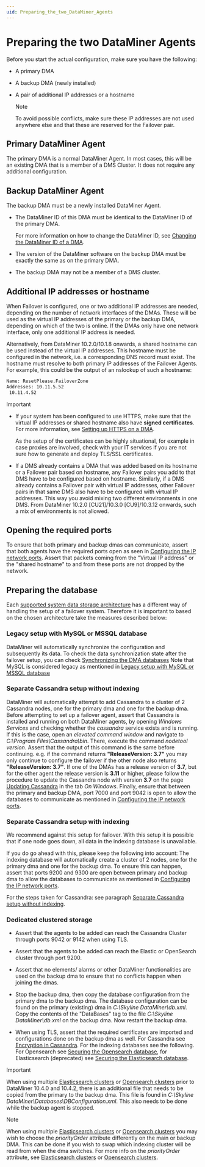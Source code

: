 ```yaml
---
uid: Preparing_the_two_DataMiner_Agents
---
```


# Preparing the two DataMiner Agents

Before you start the actual configuration, make sure you have the following:

- A primary DMA

- A backup DMA (newly installed)

- A pair of additional IP addresses or a hostname

  > [!NOTE]
  > To avoid possible conflicts, make sure these IP addresses are not used anywhere else and that these are reserved for the Failover pair.

## Primary DataMiner Agent

The primary DMA is a normal DataMiner Agent. In most cases, this will be an existing DMA that is a member of a DMS Cluster. It does not require any additional configuration.

## Backup DataMiner Agent

The backup DMA must be a newly installed DataMiner Agent.

- The DataMiner ID of this DMA must be identical to the DataMiner ID of the primary DMA.

  For more information on how to change the DataMiner ID, see [Changing the DataMiner ID of a DMA](xref:Changing_the_DMA_ID).

- The version of the DataMiner software on the backup DMA must be exactly the same as on the primary DMA.

- The backup DMA may not be a member of a DMS cluster.

## Additional IP addresses or hostname

When Failover is configured, one or two additional IP addresses are needed, depending on the number of network interfaces of the DMAs. These will be used as the virtual IP addresses of the primary or the backup DMA, depending on which of the two is online. If the DMAs only have one network interface, only one additional IP address is needed.

Alternatively, from DataMiner 10.2.0/10.1.8 onwards, a shared hostname can be used instead of the virtual IP addresses. This hostname must be configured in the network, i.e. a corresponding DNS record must exist. The hostname must resolve to both primary IP addresses of the Failover Agents. For example, this could be the output of an nslookup of such a hostname:

```txt
Name: ResetPlease.FailoverZone
Addresses: 10.11.5.52
 10.11.4.52
```

> [!IMPORTANT]
>
> - If your system has been configured to use HTTPS, make sure that the virtual IP addresses or shared hostname also have **signed certificates**. For more information, see [Setting up HTTPS on a DMA](xref:Setting_up_HTTPS_on_a_DMA).
>
>   As the setup of the certificates can be highly situational, for example in case proxies are involved, check with your IT services if you are not sure how to generate and deploy TLS/SSL certificates.
>
> - If a DMS already contains a DMA that was added based on its hostname or a Failover pair based on hostname, any Failover pairs you add to that DMS have to be configured based on hostname. Similarly, if a DMS already contains a Failover pair with virtual IP addresses, other Failover pairs in that same DMS also have to be configured with virtual IP addresses. This way you avoid mixing two different environments in one DMS. From DataMiner 10.2.0 [CU21]/10.3.0 [CU9]/10.3.12 onwards, such a mix of environments is not allowed.<!--RN 37075-->

## Opening the required ports

To ensure that both primary and backup dmas can communicate, assert that both agents have the required ports open as seen in [Configuring the IP network ports](xref:Configuring_the_IP_network_ports). Assert that packets coming from the "Virtual IP address" or the "shared hostname" to and from these ports are not dropped by the network.

## Preparing the database

Each [supported system data storage architecture](xref:Supported_system_data_storage_architectures) has a different way of handling the setup of a failover system. Therefore it is important to based on the chosen architecture take the measures described below:

### Legacy setup with MySQL or MSSQL database

DataMiner will automatically synchronize the configuration and subsequently its data.
To check the data synchronization state after the failover setup, you can check [Synchronizing the DMA databases](xref:Synchronizing_the_DMA_databases)
Note that MySQL is considered legacy as mentioned in [Legacy setup with MySQL or MSSQL database](xref:Legacy_setup_with_MySQL_or_MSSQL_database)

### Separate Cassandra setup without indexing

DataMiner will automatically attempt to add Cassandra to a cluster of 2 Cassandra nodes, one for the primary dma and one for the backup dma.
Before attempting to set up a failover agent, assert that Cassandra is installed and running on both DataMiner agents, by opening *Windows Services* and checking whether the *cassandra* service exists and is running.
If this is the case, open an *elevated command window* and navigate to *C:\Program Files\Cassandra\bin*.
There, execute the command *nodetool version*. Assert that the output of this command is the same before continuing.
e.g. if the command returns **"ReleaseVersion: 3.7"** you may only continue to configure the failover if the other node also returns **"ReleaseVersion: 3.7"**. If one of the DMAs has a release version of **3.7**, but for the other agent the release version is **3.11** or higher, please follow the procedure to update the Cassandra node with version **3.7** on the page [Updating Cassandra](xref:Cassandra_updating) in the tab *On Windows*.
Finally, ensure that between the primary and backup DMA, port 7000 and port 9042 is open to allow the databases to communicate as mentioned in [Configuring the IP network ports](xref:Configuring_the_IP_network_ports).

### Separate Cassandra setup with indexing

We recommend against this setup for failover. With this setup it is possible that if one node goes down, all data in the indexing database is unavailable.

If you do go ahead with this, please keep the following into account:
The indexing database will automatically create a cluster of 2 nodes, one for the primary dma and one for the backup dma.
To ensure this can happen, assert that ports 9200 and 9300 are open between primary and backup dma to allow the databases to communicate as mentioned in [Configuring the IP network ports](xref:Configuring_the_IP_network_ports).

For the steps taken for Cassandra: see paragraph [Separate Cassandra setup without indexing](xref:Preparing_the_two_DataMiner_Agents#separate-cassandra-setup-without-indexing).

### Dedicated clustered storage

- Assert that the agents to be added can reach the Cassandra Cluster through ports 9042 or 9142 when using TLS.

- Assert that the agents to be added can reach the Elastic or OpenSearch cluster through port 9200.

- Assert that no elements/ alarms or other DataMiner functionalities are used on the backup dma to ensure that no conflicts happen when joining the dmas.

- Stop the backup dma, then copy the database configuration from the primary dma to the backup dma.
The database configuration can be found on the primary (existing) dma in *C:\Skyline DataMiner\db.xml*.
Copy the contents of the "DataBases" tag to the file *C:\Skyline DataMiner\db.xml* on the backup dma.
Now restart the backup dma.

- When using TLS, assert that the required certificates are imported and configurations done on the backup dma as well.
For Cassandra see [Encryption in Cassandra](xref:Security_Cassandra_TLS).
For the indexing databases see the following. For Opensearch see [Securing the Opensearch database](xref:Security_OpenSearch), for Elasticsearch (deprecated) see [Securing the Elasticsearch database](xref:Security_Elasticsearch).

> [!IMPORTANT]
>
> When using multiple [Elasticsearch clusters](xref:Configuring_multiple_Elasticsearch_clusters) or [Opensearch clusters](xref:Configuring_multiple_OpenSearch_clusters) prior to DataMiner 10.4.0 and 10.4.2, there is an additional file that needs to be copied from the primary to the backup dma. This file is found in *C:\Skyline DataMiner\Databases\DBConfiguration.xml*. This also needs to be done while the backup agent is stopped.

> [!NOTE]
> When using multiple [Elasticsearch clusters](xref:Configuring_multiple_Elasticsearch_clusters) or [Opensearch clusters](xref:Configuring_multiple_OpenSearch_clusters) you may wish to choose the *priorityOrder* attribute differently on the main or backup DMA.
> This can be done if you wish to swap which indexing cluster will be read from when the dma switches.
> For more info on the *priorityOrder* attribute, see [Elasticsearch clusters](xref:Configuring_multiple_Elasticsearch_clusters) or [Opensearch clusters](xref:Configuring_multiple_OpenSearch_clusters).
